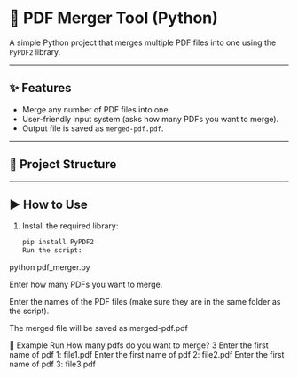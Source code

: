 # 📑 PDF Merger Tool (Python)

A simple Python project that merges multiple PDF files into one using the `PyPDF2` library.

---

## ✨ Features
- Merge any number of PDF files into one.
- User-friendly input system (asks how many PDFs you want to merge).
- Output file is saved as `merged-pdf.pdf`.

---

## 📂 Project Structure

---

## ▶️ How to Use
1. Install the required library:
   ```bash
   pip install PyPDF2
   Run the script:

python pdf_merger.py

Enter how many PDFs you want to merge.

Enter the names of the PDF files (make sure they are in the same folder as the script).

The merged file will be saved as merged-pdf.pdf

📸 Example Run
How many pdfs do you want to merge?
3
Enter the first name of pdf 1: file1.pdf
Enter the first name of pdf 2: file2.pdf
Enter the first name of pdf 3: file3.pdf

